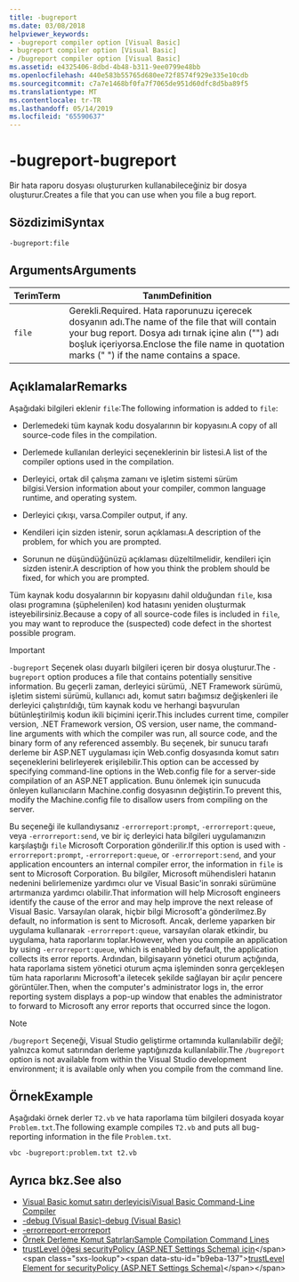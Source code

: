 ```yaml
---
title: -bugreport
ms.date: 03/08/2018
helpviewer_keywords:
- -bugreport compiler option [Visual Basic]
- bugreport compiler option [Visual Basic]
- /bugreport compiler option [Visual Basic]
ms.assetid: e4325406-8dbd-4b48-b311-9ee0799e48bb
ms.openlocfilehash: 440e583b55765d680ee72f8574f929e335e10cdb
ms.sourcegitcommit: c7a7e1468bf0fa7f7065de951d60dfc8d5ba89f5
ms.translationtype: MT
ms.contentlocale: tr-TR
ms.lasthandoff: 05/14/2019
ms.locfileid: "65590637"
---
```

# <a name="-bugreport"></a><span data-ttu-id="b9eba-102">-bugreport</span><span class="sxs-lookup"><span data-stu-id="b9eba-102">-bugreport</span></span>
<span data-ttu-id="b9eba-103">Bir hata raporu dosyası oluştururken kullanabileceğiniz bir dosya oluşturur.</span><span class="sxs-lookup"><span data-stu-id="b9eba-103">Creates a file that you can use when you file a bug report.</span></span>  
  
## <a name="syntax"></a><span data-ttu-id="b9eba-104">Sözdizimi</span><span class="sxs-lookup"><span data-stu-id="b9eba-104">Syntax</span></span>  
  
```  
-bugreport:file  
```  
  
## <a name="arguments"></a><span data-ttu-id="b9eba-105">Arguments</span><span class="sxs-lookup"><span data-stu-id="b9eba-105">Arguments</span></span>  
  
|<span data-ttu-id="b9eba-106">Terim</span><span class="sxs-lookup"><span data-stu-id="b9eba-106">Term</span></span>|<span data-ttu-id="b9eba-107">Tanım</span><span class="sxs-lookup"><span data-stu-id="b9eba-107">Definition</span></span>|  
|---|---|  
|`file`|<span data-ttu-id="b9eba-108">Gerekli.</span><span class="sxs-lookup"><span data-stu-id="b9eba-108">Required.</span></span> <span data-ttu-id="b9eba-109">Hata raporunuzu içerecek dosyanın adı.</span><span class="sxs-lookup"><span data-stu-id="b9eba-109">The name of the file that will contain your bug report.</span></span> <span data-ttu-id="b9eba-110">Dosya adı tırnak içine alın ("") adı boşluk içeriyorsa.</span><span class="sxs-lookup"><span data-stu-id="b9eba-110">Enclose the file name in quotation marks (" ") if the name contains a space.</span></span>|  
  
## <a name="remarks"></a><span data-ttu-id="b9eba-111">Açıklamalar</span><span class="sxs-lookup"><span data-stu-id="b9eba-111">Remarks</span></span>  
 <span data-ttu-id="b9eba-112">Aşağıdaki bilgileri eklenir `file`:</span><span class="sxs-lookup"><span data-stu-id="b9eba-112">The following information is added to `file`:</span></span>  
  
- <span data-ttu-id="b9eba-113">Derlemedeki tüm kaynak kodu dosyalarının bir kopyasını.</span><span class="sxs-lookup"><span data-stu-id="b9eba-113">A copy of all source-code files in the compilation.</span></span>  
  
- <span data-ttu-id="b9eba-114">Derlemede kullanılan derleyici seçeneklerinin bir listesi.</span><span class="sxs-lookup"><span data-stu-id="b9eba-114">A list of the compiler options used in the compilation.</span></span>  
  
- <span data-ttu-id="b9eba-115">Derleyici, ortak dil çalışma zamanı ve işletim sistemi sürüm bilgisi.</span><span class="sxs-lookup"><span data-stu-id="b9eba-115">Version information about your compiler, common language runtime, and operating system.</span></span>  
  
- <span data-ttu-id="b9eba-116">Derleyici çıkışı, varsa.</span><span class="sxs-lookup"><span data-stu-id="b9eba-116">Compiler output, if any.</span></span>  
  
- <span data-ttu-id="b9eba-117">Kendileri için sizden istenir, sorun açıklaması.</span><span class="sxs-lookup"><span data-stu-id="b9eba-117">A description of the problem, for which you are prompted.</span></span>  
  
- <span data-ttu-id="b9eba-118">Sorunun ne düşündüğünüzü açıklaması düzeltilmelidir, kendileri için sizden istenir.</span><span class="sxs-lookup"><span data-stu-id="b9eba-118">A description of how you think the problem should be fixed, for which you are prompted.</span></span>  
  
 <span data-ttu-id="b9eba-119">Tüm kaynak kodu dosyalarının bir kopyasını dahil olduğundan `file`, kısa olası programına (şüphelenilen) kod hatasını yeniden oluşturmak isteyebilirsiniz.</span><span class="sxs-lookup"><span data-stu-id="b9eba-119">Because a copy of all source-code files is included in `file`, you may want to reproduce the (suspected) code defect in the shortest possible program.</span></span>  
  
> [!IMPORTANT]
>  <span data-ttu-id="b9eba-120">`-bugreport` Seçenek olası duyarlı bilgileri içeren bir dosya oluşturur.</span><span class="sxs-lookup"><span data-stu-id="b9eba-120">The `-bugreport` option produces a file that contains potentially sensitive information.</span></span> <span data-ttu-id="b9eba-121">Bu geçerli zaman, derleyici sürümü, .NET Framework sürümü, işletim sistemi sürümü, kullanıcı adı, komut satırı bağımsız değişkenleri ile derleyici çalıştırıldığı, tüm kaynak kodu ve herhangi başvurulan bütünleştirilmiş kodun ikili biçimini içerir.</span><span class="sxs-lookup"><span data-stu-id="b9eba-121">This includes current time, compiler version, .NET Framework version, OS version, user name, the command-line arguments with which the compiler was run, all source code, and the binary form of any referenced assembly.</span></span> <span data-ttu-id="b9eba-122">Bu seçenek, bir sunucu tarafı derleme bir ASP.NET uygulaması için Web.config dosyasında komut satırı seçeneklerini belirleyerek erişilebilir.</span><span class="sxs-lookup"><span data-stu-id="b9eba-122">This option can be accessed by specifying command-line options in the Web.config file for a server-side compilation of an ASP.NET application.</span></span> <span data-ttu-id="b9eba-123">Bunu önlemek için sunucuda önleyen kullanıcıların Machine.config dosyasının değiştirin.</span><span class="sxs-lookup"><span data-stu-id="b9eba-123">To prevent this, modify the Machine.config file to disallow users from compiling on the server.</span></span>  
  
 <span data-ttu-id="b9eba-124">Bu seçeneği ile kullandıysanız `-errorreport:prompt`, `-errorreport:queue`, veya `-errorreport:send`, ve bir iç derleyici hata bilgileri uygulamanızın karşılaştığı `file` Microsoft Corporation gönderilir.</span><span class="sxs-lookup"><span data-stu-id="b9eba-124">If this option is used with `-errorreport:prompt`, `-errorreport:queue`, or `-errorreport:send`, and your application encounters an internal compiler error, the information in `file` is sent to Microsoft Corporation.</span></span> <span data-ttu-id="b9eba-125">Bu bilgiler, Microsoft mühendisleri hatanın nedenini belirlemenize yardımcı olur ve Visual Basic'in sonraki sürümüne artırmanıza yardımcı olabilir.</span><span class="sxs-lookup"><span data-stu-id="b9eba-125">That information will help Microsoft engineers identify the cause of the error and may help improve the next release of Visual Basic.</span></span> <span data-ttu-id="b9eba-126">Varsayılan olarak, hiçbir bilgi Microsoft'a gönderilmez.</span><span class="sxs-lookup"><span data-stu-id="b9eba-126">By default, no information is sent to Microsoft.</span></span> <span data-ttu-id="b9eba-127">Ancak, derleme yaparken bir uygulama kullanarak `-errorreport:queue`, varsayılan olarak etkindir, bu uygulama, hata raporlarını toplar.</span><span class="sxs-lookup"><span data-stu-id="b9eba-127">However, when you compile an application by using `-errorreport:queue`, which is enabled by default, the application collects its error reports.</span></span> <span data-ttu-id="b9eba-128">Ardından, bilgisayarın yönetici oturum açtığında, hata raporlama sistem yönetici oturum açma işleminden sonra gerçekleşen tüm hata raporlarını Microsoft'a iletecek şekilde sağlayan bir açılır pencere görüntüler.</span><span class="sxs-lookup"><span data-stu-id="b9eba-128">Then, when the computer's administrator logs in, the error reporting system displays a pop-up window that enables the administrator to forward to Microsoft any error reports that occurred since the logon.</span></span>  
  
> [!NOTE]
>  <span data-ttu-id="b9eba-129">`/bugreport` Seçeneği, Visual Studio geliştirme ortamında kullanılabilir değil; yalnızca komut satırından derleme yaptığınızda kullanılabilir.</span><span class="sxs-lookup"><span data-stu-id="b9eba-129">The `/bugreport` option is not available from within the Visual Studio development environment; it is available only when you compile from the command line.</span></span>  
  
## <a name="example"></a><span data-ttu-id="b9eba-130">Örnek</span><span class="sxs-lookup"><span data-stu-id="b9eba-130">Example</span></span>  
 <span data-ttu-id="b9eba-131">Aşağıdaki örnek derler `T2.vb` ve hata raporlama tüm bilgileri dosyada koyar `Problem.txt`.</span><span class="sxs-lookup"><span data-stu-id="b9eba-131">The following example compiles `T2.vb` and puts all bug-reporting information in the file `Problem.txt`.</span></span>  
  
```  
vbc -bugreport:problem.txt t2.vb  
```  
  
## <a name="see-also"></a><span data-ttu-id="b9eba-132">Ayrıca bkz.</span><span class="sxs-lookup"><span data-stu-id="b9eba-132">See also</span></span>

- [<span data-ttu-id="b9eba-133">Visual Basic komut satırı derleyicisi</span><span class="sxs-lookup"><span data-stu-id="b9eba-133">Visual Basic Command-Line Compiler</span></span>](../../../visual-basic/reference/command-line-compiler/index.md)
- [<span data-ttu-id="b9eba-134">-debug (Visual Basic)</span><span class="sxs-lookup"><span data-stu-id="b9eba-134">-debug (Visual Basic)</span></span>](../../../visual-basic/reference/command-line-compiler/debug.md)
- [<span data-ttu-id="b9eba-135">-errorreport</span><span class="sxs-lookup"><span data-stu-id="b9eba-135">-errorreport</span></span>](../../../visual-basic/reference/command-line-compiler/errorreport.md)
- [<span data-ttu-id="b9eba-136">Örnek Derleme Komut Satırları</span><span class="sxs-lookup"><span data-stu-id="b9eba-136">Sample Compilation Command Lines</span></span>](../../../visual-basic/reference/command-line-compiler/sample-compilation-command-lines.md)
- <span data-ttu-id="b9eba-137">[trustLevel öğesi securityPolicy (ASP.NET Settings Schema) için](https://docs.microsoft.com/previous-versions/dotnet/netframework-4.0/as399f0x(v=vs.100))</span><span class="sxs-lookup"><span data-stu-id="b9eba-137">[trustLevel Element for securityPolicy (ASP.NET Settings Schema)](https://docs.microsoft.com/previous-versions/dotnet/netframework-4.0/as399f0x(v=vs.100))</span></span>

